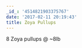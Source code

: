 ```yaml
---
_id_: '4514821903375767'
date: '2017-02-11 20:19:43'
title: Zoya Pullups
---
```


8 Zoya pullups @ ~8lb
